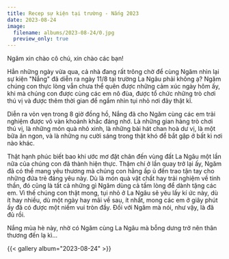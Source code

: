 ```yaml
---
title: Recep sự kiện tại trường - Nắng 2023
date: 2023-08-24
image:
  filename: albums/2023-08-24/0.jpg
  preview_only: true
---
```


Ngăm xin chào cô chú, xin chào các bạn!

Hẳn những ngày vừa qua, cả nhà đang rất trông chờ để cùng Ngăm nhìn lại sự kiện "Nắng" đã diễn ra ngày 11/8 tại trường La Ngâu phải không ạ? Ngăm chúng con thực lòng vẫn chưa thể quên được những cảm xúc ngày hôm ấy, khi mà chúng con được cùng các em nô đùa, được tổ chức những trò chơi thú vị và được thêm thời gian để ngắm nhìn tụi nhỏ nơi đây thật kĩ.

Diễn ra vỏn vẹn trong 8 giờ đồng hồ, Nắng đã cho Ngăm cùng các em trải nghiệm được vô vàn khoảnh khắc đáng nhớ. Là những gian hàng trò chơi thú vị, là những món quà nhỏ xinh, là những bài hát chan hoà dư vị, là một bữa ăn ngon, và là những nụ cười sáng trong thật khó để bắt gặp ở bất kì nơi nào khác.

Thật hạnh phúc biết bao khi ước mơ đặt chân đến vùng đất La Ngâu một lần nữa của chúng con đã thành hiện thực. Thậm chí ở lần quay trở lại ấy, Ngăm đã có thể mang yêu thương mà chúng con hằng ấp ủ đến trao tận tay cho những đứa trẻ đáng yêu này. Dù là món quà vật chất hay trải nghiệm về tinh thần, đó cũng là tất cả những gì Ngăm dùng cả tấm lòng để dành tặng các em. Vì thế chúng con thật mong, tụi nhỏ ở La Ngâu sẽ yêu lấy kí ức này, dù ít hay nhiều, dù một ngày hay mãi về sau, ít nhất, mong các em ở giây phút ấy đã có được một niềm vui tròn đầy. Đối với Ngăm mà nói, như vậy, là đã đủ rồi.

Nắng mùa hè này, nhờ có Ngăm cùng La Ngâu mà bỗng dưng trở nên thân thương đến lạ kì...

{{< gallery album="2023-08-24" >}}
